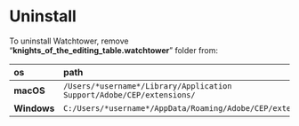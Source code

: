 # Uninstall

To uninstall Watchtower, remove  
“**knights\_of\_the\_editing\_table.watchtower**” folder from:

| os | path |
| :--- | :--- |
| **macOS** | `/Users/*username*/Library/Application Support/Adobe/CEP/extensions/` |
| **Windows** | `C:/Users/*username*/AppData/Roaming/Adobe/CEP/extensions/` |



